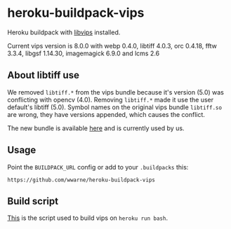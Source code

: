 heroku-buildpack-vips
=====================

Heroku buildpack with [libvips](https://github.com/jcupitt/libvips) installed.

Current vips version is 8.0.0 with webp 0.4.0, libtiff 4.0.3, orc 0.4.18, fftw 3.3.4, libgsf 1.14.30, imagemagick 6.9.0 and lcms 2.6

## About libtiff use

We removed `libtiff.*` from the vips bundle because it's version (5.0) was conflicting with opencv (4.0). Removing `libtiff.*` made it use the user default's libtiff (5.0). Symbol names on the original vips bundle `libtiff.so` are wrong, they have versions appended, which causes the conflict.

The new bundle is available [here](https://s3-us-west-2.amazonaws.com/cdn.thegrid.io/caliper/libvips/libvips-build-0.0.2.tar.gz) and is currently used by us.

## Usage

Point the `BUILDPACK_URL` config or add to your `.buildpacks` this:

```
https://github.com/wwarne/heroku-buildpack-vips
```

## Build script

[This](./build.sh) is the script used to build vips on `heroku run bash`.
